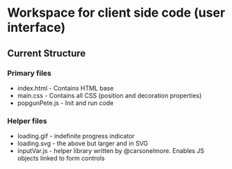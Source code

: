 # Workspace for client side code (user interface)

## Current Structure

### Primary files 

* index.html - Contains HTML base
* main.css - Contains all CSS (position and decoration properties)
* popgunPete.js - Init and run code

### Helper files

* loading.gif - indefinite progress indicator
* loading.svg - the above but larger and in SVG
* inputVar.js - helper library written by @carsonelmore. Enables JS objects linked to form controls

